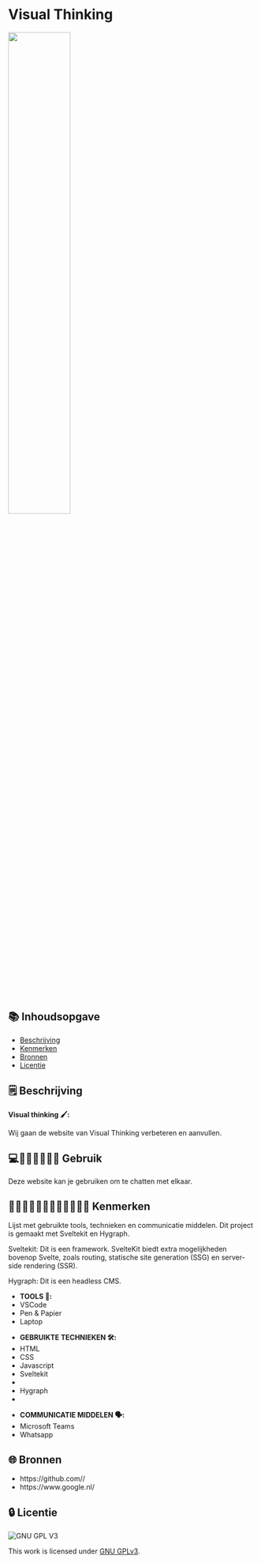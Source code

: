 
# Visual Thinking
<img src='https://github.com/Daniquedejong/lose-your-head-the-client-case/assets/112856683/3d34589b-d9a4-4b92-bebb-482fb2d30fda' width=50%>

## 📚 Inhoudsopgave

* [Beschrijving](#beschrijving)
* [Kenmerken](#kenmerken)
* [Bronnen](#bronnen)
* [Licentie](#licentie)

## 🗒️ Beschrijving
<strong>Visual thinking 🖌️:</strong>

<p> Wij gaan de website van Visual Thinking verbeteren en aanvullen. <br> 
</p>

## 💻👨🏻‍💻👨🏼‍💻 Gebruik

Deze website kan je gebruiken om te chatten met elkaar.

## 👩🏼‍💻👩🏾‍💻👨🏻‍💻👨🏼‍💻 Kenmerken

Lijst met gebruikte tools, technieken en communicatie middelen.
Dit project is gemaakt met Sveltekit en Hygraph.

Sveltekit: Dit is een framework. SvelteKit biedt extra mogelijkheden bovenop Svelte, zoals routing, statische site generation (SSG) en server-side rendering (SSR).

Hygraph: Dit is een headless CMS.


<ul>
<li><strong>TOOLS 🧰:</strong></li>
<li>VSCode</li>
<li>Pen & Papier</li>
<li>Laptop</li>
</ul>

<ul>
<li><strong>GEBRUIKTE TECHNIEKEN 🛠️:</strong></li>
<li>HTML</li>
<li>CSS</li>
<li>Javascript</li>
<li>Sveltekit<li>
<li>Hygraph<li>
</ul>

<ul>
<li><strong>COMMUNICATIE MIDDELEN 🗣️:</strong></li>
<li>Microsoft Teams</li>
 <li>Whatsapp</li>
</ul>


## 🌐 Bronnen

<ul>
<li>https://github.com//</li>
<li>https://www.google.nl/</li>
</ul>



## 🔒 Licentie

![GNU GPL V3](https://www.gnu.org/graphics/gplv3-127x51.png)

This work is licensed under [GNU GPLv3](./LICENSE).
